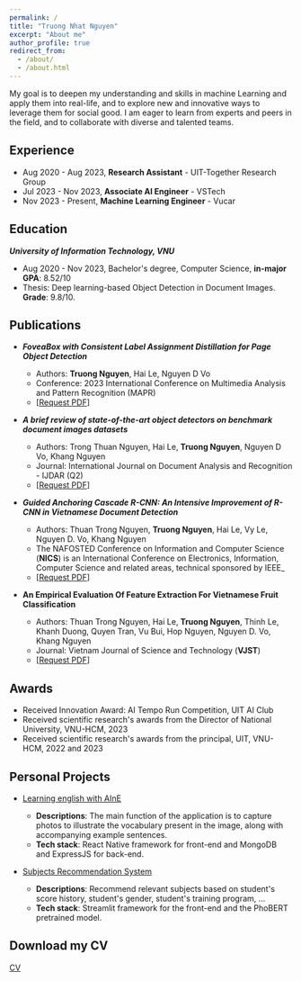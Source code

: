 ```yaml
---
permalink: /
title: "Truong Nhat Nguyen"
excerpt: "About me"
author_profile: true
redirect_from:
  - /about/
  - /about.html
---
```

My goal is to deepen my understanding and skills in machine Learning and apply them into real-life, and to explore new and innovative ways to leverage them for social good. I am eager to learn from experts and peers in the field, and to collaborate with diverse and talented teams.

## <a name="exp"></a> Experience

* Aug 2020 - Aug 2023, **Research Assistant** - UIT-Together Research Group
* Jul 2023 - Nov 2023, **Associate AI Engineer** - VSTech
* Nov 2023 - Present, **Machine Learning Engineer** - Vucar

## <a name="edu"></a> Education

**_University of Information Technology, VNU_**<br/>

* Aug 2020 - Nov 2023, Bachelor's degree, Computer Science, **in-major GPA**: 8.52/10
* Thesis: Deep learning-based Object Detection in Document Images. **Grade**: 9.8/10.

## <a name="publication"></a> Publications

* ***FoveaBox with Consistent Label Assignment Distillation for Page Object Detection***<br/>
    * Authors: **Truong Nguyen**, Hai Le, Nguyen D Vo<br/>
    * Conference: 2023 International Conference on Multimedia Analysis and Pattern Recognition (MAPR)<br/>
    * [[Request PDF](https://ieeexplore.ieee.org/abstract/document/10288889)]


* ***A brief review of state-of-the-art object detectors on benchmark document images datasets***<br/>
    * Authors: Trong Thuan Nguyen, Hai Le, **Truong Nguyen**, Nguyen D Vo, Khang Nguyen<br/>
    * Journal: International Journal on Document Analysis and Recognition - IJDAR (Q2)<br/>
    * [[Request PDF](https://link.springer.com/article/10.1007/s10032-023-00431-0)]

* ***Guided Anchoring Cascade R-CNN: An Intensive Improvement of R-CNN in Vietnamese Document Detection***<br/>
    * Authors: Thuan Trong Nguyen, **Truong Nguyen**, Hai Le, Vy Le, Nguyen D. Vo, Khang Nguyen<br/>
    * The NAFOSTED Conference on Information and Computer Science (**NICS**) is an International Conference on Electronics, Information, Computer Science and related areas, technical sponsored by IEEE_<br/>
    * [[Request PDF](https://ieeexplore.ieee.org/document/9701510)]

* **An Empirical Evaluation Of Feature Extraction For Vietnamese Fruit Classification**<br/>
    * Authors: Thuan Trong Nguyen, Hai Le, **Truong Nguyen**, Thinh Le, Khanh Duong, Quyen Tran, Vu Bui, Hop Nguyen, Nguyen D. Vo, Khang Nguyen<br/>
    * Journal: Vietnam Journal of Science and Technology (**VJST**)<br/>
    * [[Request PDF](https://vjs.ac.vn/index.php/jst/article/view/16299)]


## <a name="award"></a> Awards

* Received Innovation Award: AI Tempo Run Competition, UIT AI Club
* Received scientific research's awards from the Director of National University, VNU-HCM, 2023
* Received scientific research's awards from the principal, UIT, VNU-HCM, 2022 and 2023

## <a name="projects"></a> Personal Projects

* [Learning english with AInE](https://github.com/truong11062002/Learning-English-with-AInE)
    * **Descriptions**: The main function of the application is to capture photos to illustrate the vocabulary present in the image, along with accompanying example sentences.
    * **Tech stack**: React Native framework for front-end and MongoDB and ExpressJS for back-end.

* [Subjects Recommendation System](https://github.com/truong11062002/UIT-subjects-recommendation-system)
    * **Descriptions**: Recommend relevant subjects based on student's score history, student's gender, student's training program, ...
    * **Tech stack**: Streamlit framework for the front-end and the PhoBERT pretrained model.

## <a name="cv"></a> Download my CV

[CV](https://drive.google.com/file/d/1msd2eq6KHx6MsErQ6Th1PCi6oHoOJ83B/view?usp=sharing)
